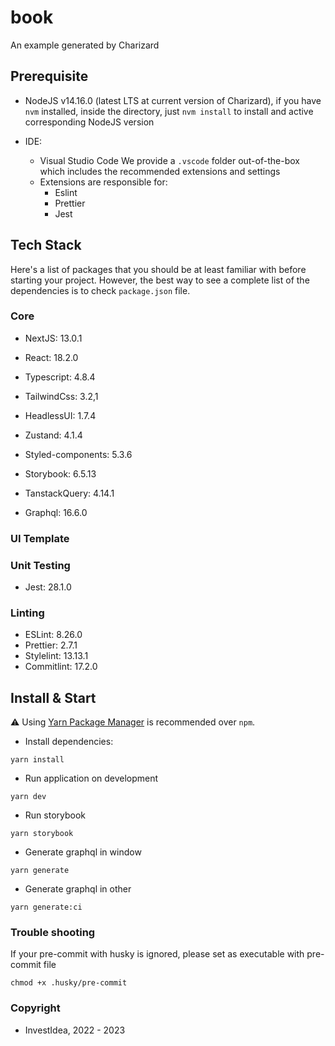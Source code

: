 # book

An example generated by Charizard

## Prerequisite

- NodeJS v14.16.0 (latest LTS at current version of Charizard), if you have `nvm` installed, inside the directory, just `nvm install` to install and active corresponding NodeJS version

- IDE:
  - Visual Studio Code
    We provide a `.vscode` folder out-of-the-box which includes the recommended extensions and settings
  - Extensions are responsible for:
    - Eslint
    - Prettier
    - Jest

## Tech Stack

Here's a list of packages that you should be at least familiar with before starting your project. However, the best way to see a complete list of the dependencies is to check `package.json` file.

### Core

- NextJS: 13.0.1
- React: 18.2.0
- Typescript: 4.8.4
- TailwindCss: 3.2,1
- HeadlessUI: 1.7.4

- Zustand: 4.1.4

- Styled-components: 5.3.6

- Storybook: 6.5.13

- TanstackQuery: 4.14.1

- Graphql: 16.6.0

### UI Template

### Unit Testing

- Jest: 28.1.0

### Linting

- ESLint: 8.26.0
- Prettier: 2.7.1
- Stylelint: 13.13.1
- Commitlint: 17.2.0

## Install & Start

⚠️ Using [Yarn Package Manager](https://yarnpkg.com) is recommended over `npm`.

- Install dependencies:

```shell
yarn install
```

- Run application on development

```shell
yarn dev
```

- Run storybook

```shell
yarn storybook
```

- Generate graphql in window

```shell
yarn generate
```

- Generate graphql in other

```shell
yarn generate:ci
```

### Trouble shooting

If your pre-commit with husky is ignored, please set as executable with pre-commit file

```shell
chmod +x .husky/pre-commit
```

### Copyright

- InvestIdea, 2022 - 2023
